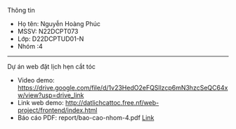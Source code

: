 Thông tin
- Họ tên: Nguyễn Hoàng Phúc
- MSSV: N22DCPT073
- Lớp: D22DCPTUD01-N
- Nhóm :4

---

Dự án web đặt lịch hẹn cắt tóc 
- Video demo: https://drive.google.com/file/d/1v23HedO2eFQSllzcp6mN3hzcSeQC64xw/view?usp=drive_link
- Link web demo: http://datlichcattoc.free.nf/web-project/frontend/index.html
- Báo cáo PDF: report/bao-cao-nhom-4.pdf [Link](./report/bao-cao-nhom-4.pdf)

